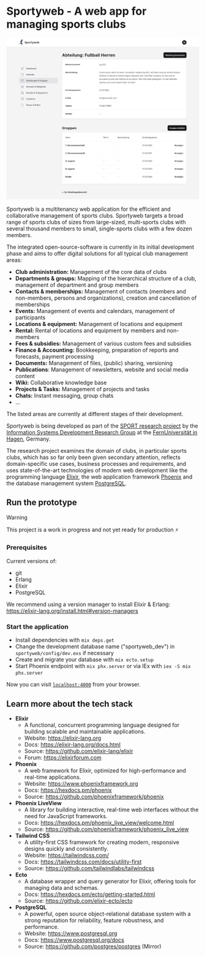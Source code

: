 # Sportyweb - A web app for managing sports clubs

![Hero](documentation/evolution/v0.2.0-Department.png)

Sportyweb is a multitenancy web application for the efficient and collaborative management of sports clubs.
Sportyweb targets a broad range of sports clubs of sizes from large-sized, multi-sports clubs with several thousand members to small, single-sports clubs with a few dozen members.

The integrated open-source-software is currently in its initial development phase and aims to offer digital solutions for all typical club management areas:

- **Club administration:** Management of the core data of clubs
- **Departments & groups:** Mapping of the hierarchical structure of a club, management of department and group members
- **Contacts & memberships:** Management of contacts (members and non-members, persons and organizations), creation and cancellation of memberships
- **Events:** Management of events and calendars, management of participants
- **Locations & equipment:** Management of locations and equipment
- **Rental:** Rental of locations and equipment by members and non-members
- **Fees & subsidies:** Management of various custom fees and subsidies
- **Finance & Accounting:** Bookkeeping, preparation of reports and forecasts, payment processing
- **Documents:** Management of files, (public) sharing, versioning
- **Publications**: Management of newsletters, website and social media content
- **Wiki:** Collaborative knowledge base
- **Projects & Tasks:** Management of projects and tasks
- **Chats:** Instant messaging, group chats
- ...

The listed areas are currently at different stages of their development.

Sportyweb is being developed as part of the [SPORT research project](https://www.fernuni-hagen.de/evis/research/projects/sport.shtml) by the [Information Systems Development Research Group](https://www.fernuni-hagen.de/evis/) at the [FernUniversität in Hagen](https://www.fernuni-hagen.de/), Germany.

The research project examines the domain of clubs, in particular sports clubs, which has so far only been given secondary attention, reflects domain-specific use cases, business processes and requirements, and uses state-of-the-art technologies of modern web development like the programming language [Elixir](https://elixir-lang.org), the web application framework [Phoenix](https://www.phoenixframework.org) and the database management system [PostgreSQL](https://www.postgresql.org).


## Run the prototype

> [!WARNING]
> This project is a work in progress and not yet ready for production ⚡

### Prerequisites

Current versions of:

- git
- Erlang
- Elixir
- PostgreSQL

We recommend using a version manager to install Elixir & Erlang: https://elixir-lang.org/install.html#version-managers

### Start the application

- Install dependencies with `mix deps.get`
- Change the development database name ("sportyweb_dev") in `sportyweb/config/dev.exs` if necessary
- Create and migrate your database with `mix ecto.setup`
- Start Phoenix endpoint with `mix phx.server` or via IEx with `iex -S mix phx.server`

Now you can visit [`localhost:4000`](http://localhost:4000) from your browser.


## Learn more about the tech stack

- **Elixir**
  - A functional, concurrent programming language designed for building scalable and maintainable applications.
  - Website: https://elixir-lang.org
  - Docs: https://elixir-lang.org/docs.html
  - Source: https://github.com/elixir-lang/elixir
  - Forum: https://elixirforum.com
- **Phoenix**
  - A web framework for Elixir, optimized for high-performance and real-time applications.
  - Website: https://www.phoenixframework.org
  - Docs: https://hexdocs.pm/phoenix
  - Source: https://github.com/phoenixframework/phoenix
- **Phoenix LiveView**
  - A library for building interactive, real-time web interfaces without the need for JavaScript frameworks.
  - Docs: https://hexdocs.pm/phoenix_live_view/welcome.html
  - Source: https://github.com/phoenixframework/phoenix_live_view
- **Tailwind CSS**
  - A utility-first CSS framework for creating modern, responsive designs quickly and consistently.
  - Website: https://tailwindcss.com/
  - Docs: https://tailwindcss.com/docs/utility-first
  - Source: https://github.com/tailwindlabs/tailwindcss
- **Ecto**
  - A database wrapper and query generator for Elixir, offering tools for managing data and schemas.
  - Docs: https://hexdocs.pm/ecto/getting-started.html
  - Source: https://github.com/elixir-ecto/ecto
- **PostgreSQL**
  - A powerful, open source object-relational database system with a strong reputation for reliability, feature robustness, and performance.
  - Website: https://www.postgresql.org
  - Docs: https://www.postgresql.org/docs
  - Source: https://github.com/postgres/postgres (Mirror)
